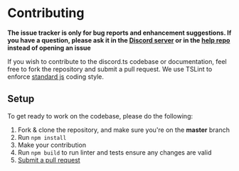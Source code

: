 # Contributing

**The issue tracker is only for bug reports and enhancement suggestions. If you have a question, please ask it in the [Discord server](https://discord.gg/9C5f8B9) or in the [help repo](https://github.com/discordts/help) instead of opening an issue**

If you wish to contribute to the discord.ts codebase or documentation, feel free to fork the repository and submit a
pull request. We use TSLint to enforce [standard js](http://standardjs.com/) coding style.

## Setup
To get ready to work on the codebase, please do the following:

1. Fork & clone the repository, and make sure you're on the **master** branch
2. Run `npm install`
3. Make your contribution
4. Run `npm build` to run linter and tests ensure any changes are valid
5. [Submit a pull request](https://github.com/discordts/client/compare)
